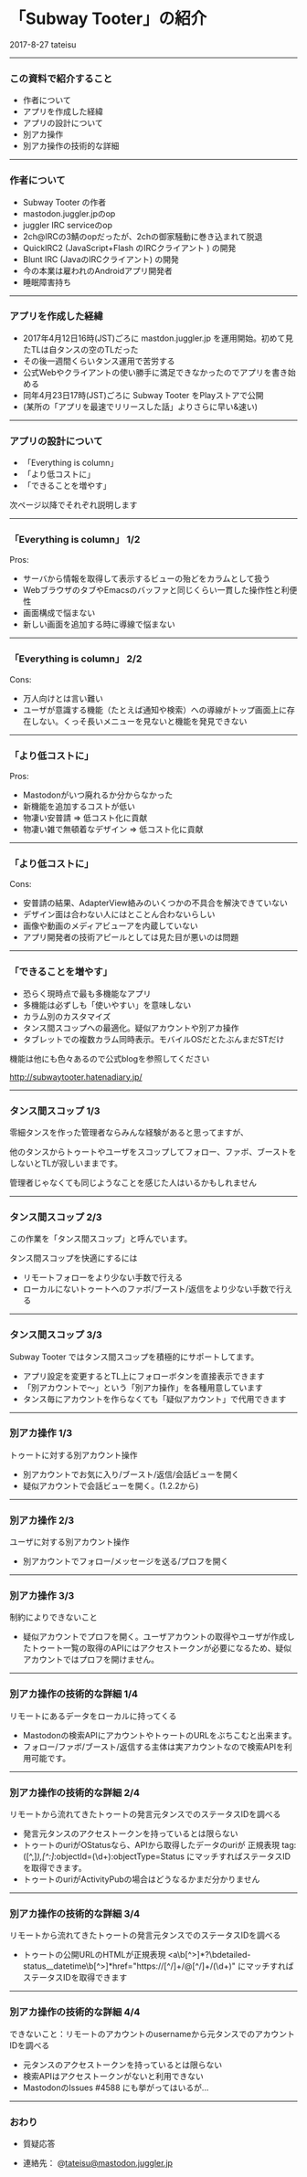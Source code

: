 # 「Subway Tooter」の紹介

2017-8-27 tateisu

---
### この資料で紹介すること
- 作者について
- アプリを作成した経緯
- アプリの設計について
- 別アカ操作
- 別アカ操作の技術的な詳細

---
### 作者について

- Subway Tooter の作者
- mastodon.juggler.jpのop
- juggler IRC serviceのop
- 2ch@IRCの3鯖のopだったが、2chの御家騒動に巻き込まれて脱退
- QuickIRC2 (JavaScript+Flash のIRCクライアント ) の開発
- Blunt IRC (JavaのIRCクライアント) の開発
- 今の本業は雇われのAndroidアプリ開発者
- 睡眠障害持ち

---
### アプリを作成した経緯

- 2017年4月12日16時(JST)ごろに mastdon.juggler.jp を運用開始。初めて見たTLは自タンスの空のTLだった
- その後一週間くらいタンス運用で苦労する
- 公式Webやクライアントの使い勝手に満足できなかったのでアプリを書き始める
- 同年4月23日17時(JST)ごろに Subway Tooter をPlayストアで公開
- (某所の「アプリを最速でリリースした話」よりさらに早い&速い)

---
### アプリの設計について
- 「Everything is column」
- 「より低コストに」
- 「できることを増やす」

次ページ以降でそれぞれ説明します

---
### 「Everything is column」 1/2

Pros:
- サーバから情報を取得して表示するビューの殆どをカラムとして扱う
- WebブラウザのタブやEmacsのバッファと同じくらい一貫した操作性と利便性
- 画面構成で悩まない
- 新しい画面を追加する時に導線で悩まない

---
### 「Everything is column」 2/2

Cons:
- 万人向けとは言い難い
- ユーザが意識する機能（たとえば通知や検索）への導線がトップ画面上に存在しない。くっそ長いメニューを見ないと機能を発見できない

---
### 「より低コストに」

Pros:
- Mastodonがいつ廃れるか分からなかった
- 新機能を追加するコストが低い
- 物凄い安普請 => 低コスト化に貢献
- 物凄い雑で無頓着なデザイン => 低コスト化に貢献

---
### 「より低コストに」

Cons:
- 安普請の結果、AdapterView絡みのいくつかの不具合を解決できていない
- デザイン面は合わない人にはとことん合わないらしい
- 画像や動画のメディアビューアを内蔵していない
- アプリ開発者の技術アピールとしては見た目が悪いのは問題

---
### 「できることを増やす」

- 恐らく現時点で最も多機能なアプリ
- 多機能は必ずしも「使いやすい」を意味しない
- カラム別のカスタマイズ
- タンス間スコップへの最適化。疑似アカウントや別アカ操作
- タブレットでの複数カラム同時表示。モバイルOSだとたぶんまだSTだけ

機能は他にも色々あるので公式blogを参照してください

http://subwaytooter.hatenadiary.jp/

---
### タンス間スコップ 1/3

零細タンスを作った管理者ならみんな経験があると思ってますが、

他のタンスからトゥートやユーザをスコップしてフォロー、ファボ、ブーストをしないとTLが寂しいままです。

管理者じゃなくても同じようなことを感じた人はいるかもしれません

---
### タンス間スコップ 2/3

この作業を「タンス間スコップ」と呼んでいます。

タンス間スコップを快適にするには

- リモートフォローをより少ない手数で行える
- ローカルにないトゥートへのファボ/ブースト/返信をより少ない手数で行える

---
### タンス間スコップ 3/3

Subway Tooter ではタンス間スコップを積極的にサポートしてます。

- アプリ設定を変更するとTL上にフォローボタンを直接表示できます
- 「別アカウントで～」という「別アカ操作」を各種用意しています
- タンス毎にアカウントを作らなくても「疑似アカウント」で代用できます

---
### 別アカ操作 1/3

トゥートに対する別アカウント操作
- 別アカウントでお気に入り/ブースト/返信/会話ビューを開く
- 疑似アカウントで会話ビューを開く。(1.2.2から)

---
### 別アカ操作 2/3

ユーザに対する別アカウント操作
- 別アカウントでフォロー/メッセージを送る/プロフを開く

---
### 別アカ操作 3/3

制約によりできないこと
- 疑似アカウントでプロフを開く。ユーザアカウントの取得やユーザが作成したトゥート一覧の取得のAPIにはアクセストークンが必要になるため、疑似アカウントではプロフを開けません。

---
### 別アカ操作の技術的な詳細 1/4

リモートにあるデータをローカルに持ってくる
- Mastodonの検索APIにアカウントやトゥートのURLをぶちこむと出来ます。
- フォロー/ファボ/ブースト/返信する主体は実アカウントなので検索APIを利用可能です。

---
### 別アカ操作の技術的な詳細 2/4

リモートから流れてきたトゥートの発言元タンスでのステータスIDを調べる
- 発言元タンスのアクセストークンを持っているとは限らない
- トゥートのuriがOStatusなら、APIから取得したデータのuriが 正規表現 tag:([^,]*),[^:]*:objectId=(\d+):objectType=Status にマッチすればステータスIDを取得できます。
- トゥートのuriがActivityPubの場合はどうなるかまだ分かりません

---
### 別アカ操作の技術的な詳細 3/4
リモートから流れてきたトゥートの発言元タンスでのステータスIDを調べる
- トゥートの公開URLのHTMLが正規表現 <a\b[^>]*?\bdetailed-status__datetime\b[^>]*href=\"https://[^/]+/@[^/]+/(\d+)\" にマッチすればステータスIDを取得できます

---
### 別アカ操作の技術的な詳細 4/4

できないこと：リモートのアカウントのusernameから元タンスでのアカウントIDを調べる
- 元タンスのアクセストークンを持っているとは限らない
- 検索APIはアクセストークンがないと利用できない
- MastodonのIssues #4588 にも挙がってはいるが…

---
### おわり

- 質疑応答

- 連絡先： @tateisu@mastodon.juggler.jp
